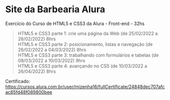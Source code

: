 # Site da Barbearia Alura

Exercício do Curso de HTML5 e CSS3 da Alura - Front-end - 32hs<br>

>HTML5 e CSS3 parte 1: crie uma página da Web (de 25/02/2022 a 26/02/2022) 8hrs<br>
>HTML5 e CSS3 parte 2: posicionamento, listas e navegação (de 26/02/2022 a 04/03/2022) 8hrs<br>
>HTML5 e CSS3 parte 3: trabalhando com formulários e tabelas (de 08/03/2022 a 10/03/2022) 8hrs<br>
>HTML5 e CSS3 parte 4: avançando no CSS (de 10/03/2022 a 26/04/2022) 8hrs<br>

Certificado: https://cursos.alura.com.br/user/mizenha16/fullCertificate/24848dec707afcac85fd48f089800bee
